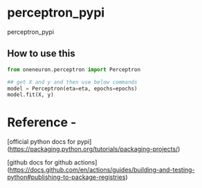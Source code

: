# perceptron_pypi
perceptron_pypi

## How to use this
```python
from oneneuron.perceptron import Perceptron

## get X and y and then use below commands
model = Perceptron(eta=eta, epochs=epochs)
model.fit(X, y)
```

# Reference -
[official python docs for pypi] (https://packaging.python.org/tutorials/packaging-projects/)

[github docs for github actions] (https://docs.github.com/en/actions/guides/building-and-testing-python#publishing-to-package-registries)

